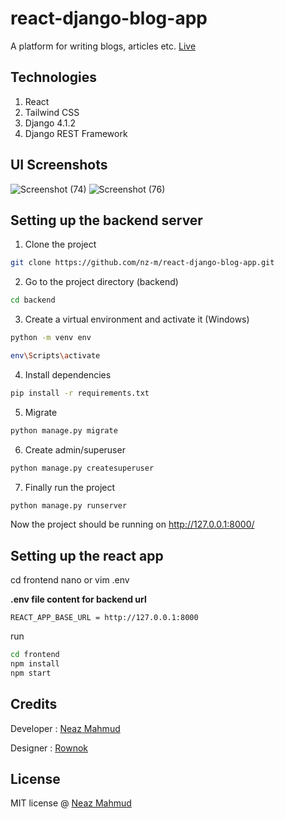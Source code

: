# react-django-blog-app
A platform for writing blogs, articles etc.
[Live](https://bloghub-react.netlify.app/)

## Technologies
1. React
2. Tailwind CSS
3. Django 4.1.2
3. Django REST Framework

## UI Screenshots
![Screenshot (74)](https://user-images.githubusercontent.com/87283264/197416494-0904c09f-631e-4d62-80d4-8fee654b3954.png)
![Screenshot (76)](https://user-images.githubusercontent.com/87283264/197416771-42d33484-241b-47ea-b979-ff389bcd8ec4.png)



## Setting up the backend server
1. Clone the project
```bash
git clone https://github.com/nz-m/react-django-blog-app.git
```
2. Go to the project directory (backend)
```bash
cd backend
```
3. Create a virtual environment and activate it (Windows)
```bash
python -m venv env
```
```bash
env\Scripts\activate
```
4. Install dependencies
```bash
pip install -r requirements.txt
```
5. Migrate
```bash
python manage.py migrate
```
6. Create admin/superuser
```bash
python manage.py createsuperuser
```
7. Finally run the project
```bash
python manage.py runserver
```
Now the project should be running on http://127.0.0.1:8000/

## Setting up the react app


cd frontend
nano or vim .env

**.env file content for backend url**
```
REACT_APP_BASE_URL = http://127.0.0.1:8000
```
run
```bash
cd frontend
npm install
npm start
```

## Credits
Developer : [Neaz Mahmud](https://github.com/nz-m)

Designer : [Rownok](https://github.com/rownokmahbub)

## License
MIT license @ [Neaz Mahmud](https://github.com/nz-m/react-django-blog-app/blob/main/LICENSE)

